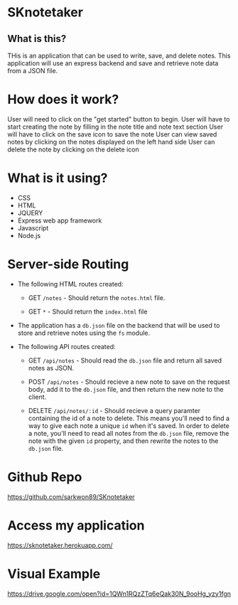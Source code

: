 # SKnotetaker

## What is this?
THis is an application that can be used to write, save, and delete notes. This application will use an express backend and save and retrieve note data from a JSON file.

# How does it work?
User will need to click on the "get started" button to begin.
User will have to start creating the note by filling in the note title and note text section
User will have to click on the save icon to save the note
User can view saved notes by clicking on the notes displayed on the left hand side
User can delete the note by clicking on the delete icon

# What is it using?
* CSS
* HTML
* JQUERY
* Express web app framework
* Javascript
* Node.js

# Server-side Routing

* The following HTML routes created:

  * GET `/notes` - Should return the `notes.html` file.

  * GET `*` - Should return the `index.html` file

* The application has a `db.json` file on the backend that will be used to store and retrieve notes using the `fs` module.

* The following API routes created:

  * GET `/api/notes` - Should read the `db.json` file and return all saved notes as JSON.

  * POST `/api/notes` - Should recieve a new note to save on the request body, add it to the `db.json` file, and then return the new note to the client.

  * DELETE `/api/notes/:id` - Should recieve a query paramter containing the id of a note to delete. This means you'll need to find a way to give each note a unique `id` when it's saved. In order to delete a note, you'll need to read all notes from the `db.json` file, remove the note with the given `id` property, and then rewrite the notes to the `db.json` file.

# Github Repo

https://github.com/sarkwon89/SKnotetaker

# Access my application

https://sknotetaker.herokuapp.com/ 

# Visual Example
https://drive.google.com/open?id=1QWn1RQzZTq6eQak30N_9ooHg_yzy1fgn 
